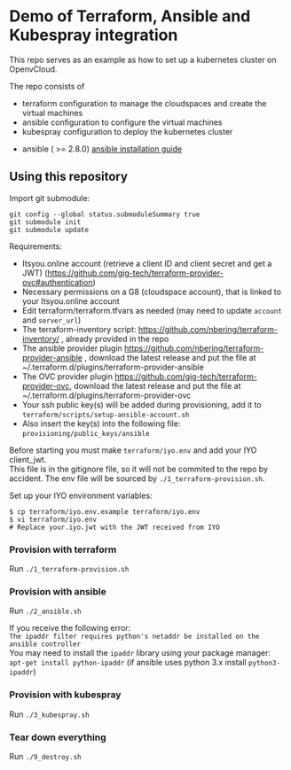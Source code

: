 # Demo of Terraform, Ansible and Kubespray integration

This repo serves as an example as how to set up a kubernetes cluster on OpenvCloud.

The repo consists of
* terraform configuration to manage the cloudspaces and create the virtual machines
* ansible configuration to configure the virtual machines
* kubespray configuration to deploy the kubernetes cluster

 - ansible ( >= 2.8.0) [ansible installation guide](https://docs.ansible.com/ansible/latest/installation_guide/intro_installation.html)

## Using this repository

Import git submodule:

```
git config --global status.submoduleSummary true
git submodule init
git submodule update
```

Requirements:
- Itsyou.online account (retrieve a client ID and client secret and get a JWT) (https://github.com/gig-tech/terraform-provider-ovc#authentication)
- Necessary permissions on a G8 (cloudspace account), that is linked to your Itsyou.online account
- Edit terraform/terraform.tfvars as needed (may need to update `account` and `server_url`)
- The terraform-inventory script: https://github.com/nbering/terraform-inventory/ , already provided in the repo
- The ansible provider plugin https://github.com/nbering/terraform-provider-ansible , download the latest release and put the file at ~/.terraform.d/plugins/terraform-provider-ansible
- The OVC provider plugin https://github.com/gig-tech/terraform-provider-ovc, download the latest release and put the file at ~/.terraform.d/plugins/terraform-provider-ovc
- Your ssh public key(s) will be added during provisioning, add it to `terraform/scripts/setup-ansible-account.sh`
- Also insert the key(s) into the following file: `provisioning/public_keys/ansible`

Before starting you must make `terraform/iyo.env` and add your IYO client_jwt.  
This file is in the gitignore file, so it will not be commited to the repo by accident.
The env file will be sourced by `./1_terraform-provision.sh`.

Set up your IYO environment variables:
```
$ cp terraform/iyo.env.example terraform/iyo.env
$ vi terraform/iyo.env
# Replace your.iyo.jwt with the JWT received from IYO
```

### Provision with terraform

Run `./1_terraform-provision.sh`

### Provision with ansible

Run `./2_ansible.sh`

If you receive the following error:  
`The ipaddr filter requires python's netaddr be installed on the ansible controller`  
You may need to install the `ipaddr` library using your package manager:  
`apt-get install python-ipaddr` (if ansible uses python 3.x install `python3-ipaddr`)

### Provision with kubespray

Run `./3_kubespray.sh`

### Tear down everything

Run `./9_destroy.sh`
